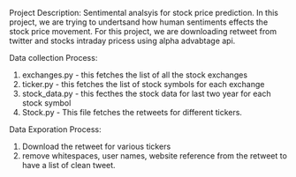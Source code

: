 Project Description:
Sentimental analsyis for stock price prediction. In this project, we are trying to undertsand how human sentiments effects the stock price movement. For this project, we are downloading retweet from twitter and stocks intraday pricess using alpha advabtage api. 


Data collection Process:

1. exchanges.py - this fetches the list of all the stock exchanges
2. ticker.py - this fetches the list of stock symbols for each exchange 
3. stock_data.py - this fecthes the stock data for last two year for each stock symbol
4. Stock.py - This file fetches the retweets for different tickers. 

Data Exporation Process:

1. Download the retweet for various tickers
2. remove whitespaces, user names, website reference from the retweet to have a list of clean tweet.



